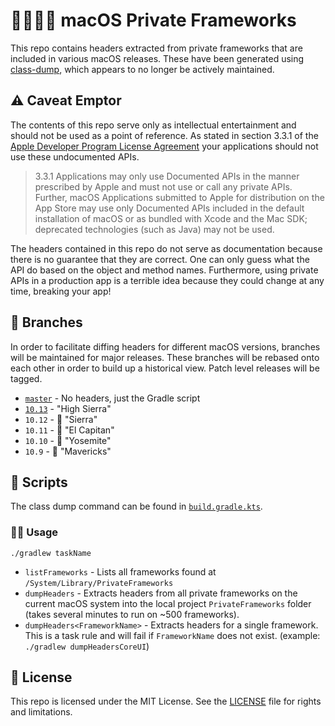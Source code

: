 # 🍎🕵🏻‍♂️ macOS Private Frameworks

This repo contains headers extracted from private frameworks that are included in various macOS releases.
These have been generated using [class-dump](http://stevenygard.com/projects/class-dump/), which appears
to no longer be actively maintained.

## ⚠️ Caveat Emptor

The contents of this repo serve only as intellectual entertainment and should not be used as a point of reference.
As stated in section 3.3.1 of the [Apple Developer Program License Agreement](https://developer.apple.com/terms/)
your applications should not use these undocumented APIs.

> 3.3.1 Applications may only use Documented APIs in the manner prescribed by Apple and
must not use or call any private APIs. Further, macOS Applications submitted to Apple for
distribution on the App Store may use only Documented APIs included in the default installation
of macOS or as bundled with Xcode and the Mac SDK; deprecated technologies (such as Java)
may not be used.

The headers contained in this repo do not serve as documentation because there is no guarantee
that they are correct. One can only guess what the API do based on the object and method names.
Furthermore, using private APIs in a production app is a terrible idea because they could change
at any time, breaking your app!

## 🔀 Branches

In order to facilitate diffing headers for different macOS versions, branches will be maintained for major releases.
These branches will be rebased onto each other in order to build up a historical view. Patch level releases will be tagged.

- [`master`](https://github.com/phatblat/macOSPrivateFrameworks/tree/master) - No headers, just the Gradle script
- [`10.13`](https://github.com/phatblat/macOSPrivateFrameworks/tree/10.13) - "High Sierra"
- `10.12` - 🚧 "Sierra"
- `10.11` - 🚧 "El Capitan"
- `10.10` - 🚧 "Yosemite"
- `10.9` - 🚧 "Mavericks"

## 📜 Scripts

The class dump command can be found in [`build.gradle.kts`](https://github.com/phatblat/macOSPrivateFrameworks/blob/master/build.gradle.kts#L113).

### 🤳🏼 Usage

`./gradlew taskName`

- `listFrameworks` - Lists all frameworks found at `/System/Library/PrivateFrameworks`
- `dumpHeaders` - Extracts headers from all private frameworks on the current macOS system into the local project `PrivateFrameworks` folder (takes several minutes to run on ~500 frameworks).
- `dumpHeaders<FrameworkName>` - Extracts headers for a single framework. This is a task rule and will fail if `FrameworkName` does not exist. (example: `./gradlew dumpHeadersCoreUI`)

## 📄 License

This repo is licensed under the MIT License. See the [LICENSE](LICENSE.md) file for rights and limitations.
